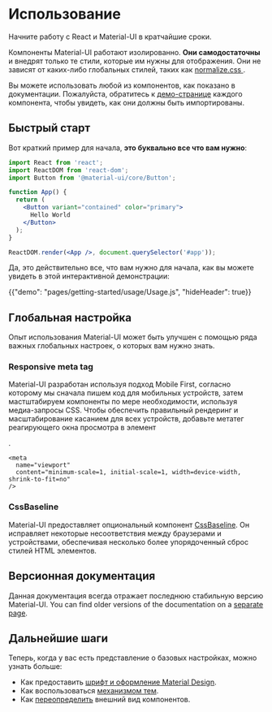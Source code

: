 # Использование

<p class="description">Начните работу с React и Material-UI в кратчайшие сроки.</p>

Компоненты Material-UI работают изолированно. **Они самодостаточны** и внедрят только те стили, которые им нужны для отображения. Они не зависят от каких-либо глобальных стилей, таких как [ normalize.css ](https://github.com/necolas/normalize.css/).

Вы можете использовать любой из компонентов, как показано в документации. Пожалуйста, обратитесь к [демо-странице](/components/buttons/) каждого компонента, чтобы увидеть, как они должны быть импортированы.

## Быстрый старт

Вот краткий пример для начала, **это буквально все что вам нужно**:

```jsx
import React from 'react';
import ReactDOM from 'react-dom';
import Button from '@material-ui/core/Button';

function App() {
  return (
    <Button variant="contained" color="primary">
      Hello World
    </Button>
  );
}

ReactDOM.render(<App />, document.querySelector('#app'));
```

Да, это действительно все, что вам нужно для начала, как вы можете увидеть в этой интерактивной демонстрации:

{{"demo": "pages/getting-started/usage/Usage.js", "hideHeader": true}}

## Глобальная настройка

Опыт использования Material-UI может быть улучшен с помощью ряда важных глобальных настроек, о которых вам нужно знать.

### Responsive meta tag

Material-UI разработан используя подход Mobile First, согласно которому мы сначала пишем код для мобильных устройств, затем мастштабируем компоненты по мере необходимости, используя медиа-запросы CSS. Чтобы обеспечить правильный рендеринг и масштабирование касанием для всех устройств, добавьте метатег реагирующего окна просмотра в элемент 

<head>
  .</p> 
  
  <pre><code class="html">&lt;meta
  name="viewport"
  content="minimum-scale=1, initial-scale=1, width=device-width, shrink-to-fit=no"
/&gt;
</code></pre>
  
  <h3>
    CssBaseline
  </h3>
  
  <p>
    Material-UI предоставляет опциональный компонент <a href="/components/css-baseline/">CssBaseline</a>. Он исправляет некоторые несоответствия между браузерами и устройствами, обеспечивая несколько более упорядоченный сброс стилей HTML элементов.
  </p>
  
  <h2>
    Версионная документация
  </h2>
  
  <p>
    Данная документация всегда отражает последнюю стабильную версию Material-UI. You can find older versions of the documentation on a <a href="https://material-ui.com/versions/">separate page</a>.
  </p>
  
  <h2>
    Дальнейшие шаги
  </h2>
  
  <p>
    Теперь, когда у вас есть представление о базовых настройках, можно узнать больше:
  </p>
  
  <ul spaces="0" level="0" marker="-">
    <li level="0">
      Как предоставить <a href="/components/typography/">шрифт и оформление Material Design</a>.
    </li>
    <li level="0">
      Как воспользоваться <a href="/customization/theming/">механизмом тем</a>.
    </li>
    <li level="0">
      Как <a href="/customization/components/">переопределить</a> внешний вид компонентов.
    </li>
  </ul>